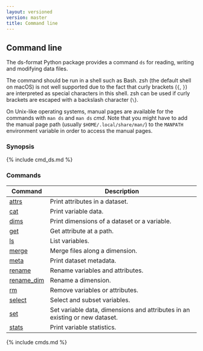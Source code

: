 ```yaml
---
layout: versioned
version: master
title: Command line
---
```


## Command line

The ds-format Python package provides a command `ds` for reading, writing and
modifying data files.

The command should be run in a shell such as Bash. zsh (the default shell on
macOS) is not well supported due to the fact that curly brackets (`{`, `}`) are
interpreted as special characters in this shell. zsh can be used if curly
brackets are escaped with a backslash character (`\`).

On Unix-like operating systems, manual pages are available for the commands
with `man ds` and `man ds` *cmd*. Note that you might have to add the manual
page path (usually `$HOME/.local/share/man/`) to the `MANPATH` environment
variable in order to access the manual pages.

### Synopsis

{% include cmd_ds.md %}

### Commands

| Command | Description |
| --- | --- |
| [attrs](#attrs) | Print attributes in a dataset. |
| [cat](#cat) | Print variable data. |
| [dims](#dims) | Print dimensions of a dataset or a variable. |
| [get](#get) | Get attribute at a path. |
| [ls](#ls) | List variables. |
| [merge](#merge) | Merge files along a dimension. |
| [meta](#meta) | Print dataset metadata. |
| [rename](#rename) | Rename variables and attributes. |
| [rename\_dim](#rename_dim) | Rename a dimension. |
| [rm](#rm) | Remove variables or attributes. |
| [select](#select) | Select and subset variables. |
| [set](#set) | Set variable data, dimensions and attributes in an existing or new dataset. |
| [stats](#stats) | Print variable statistics. |

{% include cmds.md %}
